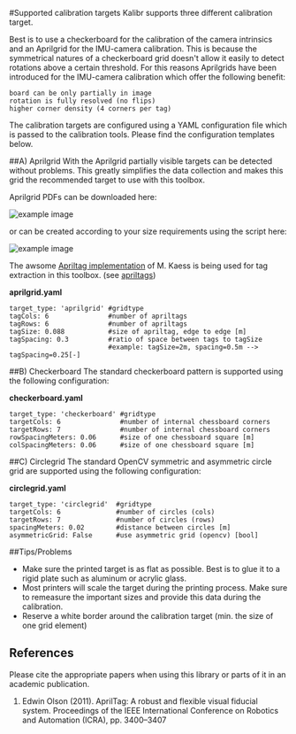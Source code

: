 #Supported calibration targets
Kalibr supports three different calibration target.


Best is to use a checkerboard for the calibration of the camera intrinsics and an Aprilgrid for the IMU-camera calibration. This is because the symmetrical natures of a checkerboard grid doesn't allow it easily to detect rotations above a certain threshold. For this reasons Aprilgrids have been introduced for the IMU-camera calibration which offer the following benefit:

    board can be only partially in image
    rotation is fully resolved (no flips)
    higher corner density (4 corners per tag) 


The calibration targets are configured using a YAML configuration file which is passed to the calibration tools. Please find the configuration templates below.

##A) Aprilgrid
With the Aprilgrid partially visible targets can be detected without problems. This greatly simplifies the data collection and makes this grid the recommended target to use with this toolbox.

Aprilgrid PDFs can be downloaded here:

![example image](https://raw.githubusercontent.com/wiki/schneith/Kalibr-test/images/todo.gif)

or can be created according to your size requirements using the script here:

![example image](https://raw.githubusercontent.com/wiki/schneith/Kalibr-test/images/todo.gif)

The awsome [Apriltag implementation](http://people.csail.mit.edu/kaess/apriltags/) of M. Kaess is being used for tag extraction in this toolbox. (see [apriltags](#olson))

**aprilgrid.yaml**
```
target_type: 'aprilgrid' #gridtype
tagCols: 6               #number of apriltags
tagRows: 6               #number of apriltags
tagSize: 0.088           #size of apriltag, edge to edge [m]
tagSpacing: 0.3          #ratio of space between tags to tagSize
                         #example: tagSize=2m, spacing=0.5m --> tagSpacing=0.25[-]
```

##B) Checkerboard
The standard checkerboard pattern is supported using the following configuration:

**checkerboard.yaml**
```
target_type: 'checkerboard' #gridtype
targetCols: 6               #number of internal chessboard corners
targetRows: 7               #number of internal chessboard corners
rowSpacingMeters: 0.06      #size of one chessboard square [m]
colSpacingMeters: 0.06      #size of one chessboard square [m]
```

##C) Circlegrid
The standard OpenCV symmetric and asymmetric circle grid are supported using the following configuration:

**circlegrid.yaml**
```
target_type: 'circlegrid'  #gridtype
targetCols: 6              #number of circles (cols)
targetRows: 7              #number of circles (rows)
spacingMeters: 0.02        #distance between circles [m]
asymmetricGrid: False      #use asymmetric grid (opencv) [bool]
```

##Tips/Problems
* Make sure the printed target is as flat as possible. Best is to glue it to a rigid plate such as aluminum or acrylic glass.
* Most printers will scale the target during the printing process. Make sure to remeasure the important sizes and provide this data during the calibration.
* Reserve a white border around the calibration target (min. the size of one grid element)

## References
Please cite the appropriate papers when using this library or parts of it in an academic publication.

1. <a name="olson"></a>Edwin Olson (2011). AprilTag: A robust and flexible visual fiducial system. Proceedings of the IEEE International Conference on Robotics and Automation (ICRA), pp. 3400–3407

